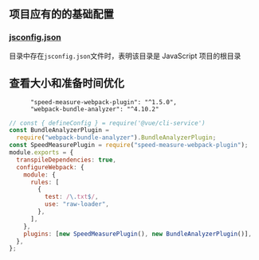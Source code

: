 ## 项目应有的的基础配置

### [jsconfig.json](https://code.visualstudio.com/docs/languages/jsconfig)

目录中存在`jsconfig.json`文件时，表明该目录是 JavaScript 项目的根目录



## 查看大小和准备时间优化

```
      "speed-measure-webpack-plugin": "^1.5.0",
      "webpack-bundle-analyzer": "^4.10.2"
```



```js
// const { defineConfig } = require('@vue/cli-service')
const BundleAnalyzerPlugin =
  require("webpack-bundle-analyzer").BundleAnalyzerPlugin;
const SpeedMeasurePlugin = require("speed-measure-webpack-plugin");
module.exports = {
  transpileDependencies: true,
  configureWebpack: {
    module: {
      rules: [
        {
          test: /\.txt$/,
          use: "raw-loader",
        },
      ],
    },
    plugins: [new SpeedMeasurePlugin(), new BundleAnalyzerPlugin()],
  },
};

```

